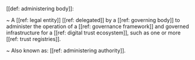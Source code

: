 [[def: administering body]]:

~ A [[ref: legal entity]] [[ref: delegated]] by a [[ref: governing body]] to administer the operation of a [[ref: governance framework]] and governed infrastructure for a [[ref: digital trust ecosystem]], such as one or more [[ref: trust registries]].

~ Also known as: [[ref: administering authority]].

